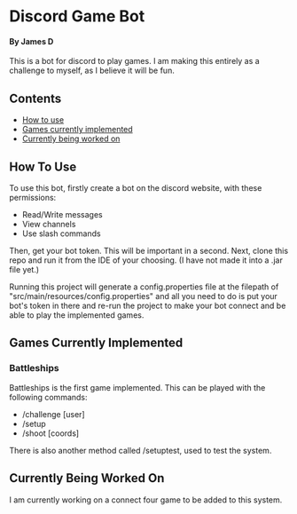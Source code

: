 # Discord Game Bot
#### By James D

This is a bot for discord to play games. 
I am making this entirely as a challenge to myself, as I believe it will be fun.

## Contents
* [How to use](#how-to-use)
* [Games currently implemented](#games-currently-implemented)
* [Currently being worked on](#currently-being-worked-on)

## How To Use
To use this bot, firstly create a bot on the discord website, with these permissions:
* Read/Write messages
* View channels
* Use slash commands

Then, get your bot token. This will be important in a second.
Next, clone this repo and run it from the IDE of your choosing. (I have not made it into a .jar file yet.)

Running this project will generate a config.properties file at the filepath of "src/main/resources/config.properties"
and all you need to do is put your bot's token in there and re-run the project to make your bot connect and be able
to play the implemented games.

## Games Currently Implemented
### Battleships
Battleships is the first game implemented. This can be played with the following commands:
* /challenge [user]
* /setup
* /shoot [coords]

There is also another method called /setuptest, used to test the system.


## Currently Being Worked On
I am currently working on a connect four game to be added to this system.